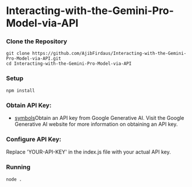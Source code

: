 # Interacting-with-the-Gemini-Pro-Model-via-API

### Clone the Repository
```git
git clone https://github.com/AjibFirdaus/Interacting-with-the-Gemini-Pro-Model-via-API.git
cd Interacting-with-the-Gemini-Pro-Model-via-API
```

### Setup
```node js
npm install
```

### Obtain API Key:
- [symbols]([https://docs.gemini.com/rest-api/](https://www.googleadservices.com/pagead/aclk?sa=L&ai=DChcSEwjUxIz6ibGEAxVGo2YCHR7zBpIYABAAGgJzbQ&ase=2&gclid=CjwKCAiArLyuBhA7EiwA-qo80B3cZIYGklQ_U9ZRpNeiLRsJK0Fm6W7fTjenxsap3TNRlBLlF6J9dRoC60UQAvD_BwE&ohost=www.google.com&cid=CAESVuD2ptCiXhHcYw-ysCrXRJPLwUcKtmVy24R-XOpgz9m-ijBMNMdnjYAQ-I07dYHz0fTed6MLwsI4mt03lXkrjBbPKSZqcSC3e3Fr7fgDwEZiAQJ1vvdT&sig=AOD64_0eRDtxMzlpvjPPwQNfwkHafSnETw&q&nis=4&adurl&ved=2ahUKEwjW_If6ibGEAxUHbWwGHb3bBDcQ0Qx6BAgOEAE)https://www.googleadservices.com/pagead/aclk?sa=L&ai=DChcSEwjUxIz6ibGEAxVGo2YCHR7zBpIYABAAGgJzbQ&ase=2&gclid=CjwKCAiArLyuBhA7EiwA-qo80B3cZIYGklQ_U9ZRpNeiLRsJK0Fm6W7fTjenxsap3TNRlBLlF6J9dRoC60UQAvD_BwE&ohost=www.google.com&cid=CAESVuD2ptCiXhHcYw-ysCrXRJPLwUcKtmVy24R-XOpgz9m-ijBMNMdnjYAQ-I07dYHz0fTed6MLwsI4mt03lXkrjBbPKSZqcSC3e3Fr7fgDwEZiAQJ1vvdT&sig=AOD64_0eRDtxMzlpvjPPwQNfwkHafSnETw&q&nis=4&adurl&ved=2ahUKEwjW_If6ibGEAxUHbWwGHb3bBDcQ0Qx6BAgOEAE#symbols)Obtain an API key from Google Generative AI. Visit the Google Generative AI website for more information on obtaining an API key.

### Configure API Key:

Replace 'YOUR-API-KEY' in the index.js file with your actual API key.

### Running

```node js
node .
```
